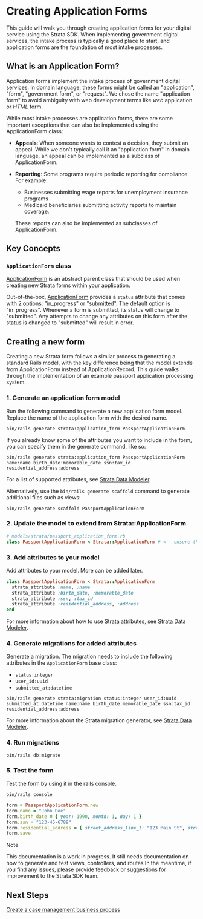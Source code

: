 # Creating Application Forms

This guide will walk you through creating application forms for your digital service using the Strata SDK. When implementing government digital services, the intake process is typically a good place to start, and application forms are the foundation of most intake processes.

## What is an Application Form?

Application forms implement the intake process of government digital services. In domain language, these forms might be called an "application", "form", "government form", or "request". We chose the name "application form" to avoid ambiguity with web development terms like _web_ application or _HTML_ form.

While most intake processes are application forms, there are some important exceptions that can also be implemented using the ApplicationForm class:

- **Appeals**: When someone wants to contest a decision, they submit an appeal. While we don't typically call it an "application form" in domain language, an appeal can be implemented as a subclass of ApplicationForm.
- **Reporting**: Some programs require periodic reporting for compliance. For example:
  - Businesses submitting wage reports for unemployment insurance programs
  - Medicaid beneficiaries submitting activity reports to maintain coverage.
  
  These reports can also be implemented as subclasses of ApplicationForm.

## Key Concepts

### `ApplicationForm` class

[ApplicationForm](./app/models/strata/application_form.rb) is an abstract parent class that should be used when creating new Strata forms within your application.

Out-of-the-box, [ApplicationForm](./app/models/strata/application_form.rb) provides a `status` attribute that comes with 2 options: "in_progress" or "submitted". The default option is "in_progress". Whenever a form is submitted, its status will change to "submitted". Any attempts to change any attributes on this form after the status is changed to "submitted" will result in error.

## Creating a new form

Creating a new Strata form follows a similar process to generating a standard Rails model, with the key difference being that the model extends from ApplicationForm instead of ApplicationRecord. This guide walks through the implementation of an example passport application processing system.

### 1. Generate an application form model

Run the following command to generate a new application form model. Replace the name of the application form with the desired name.

```shell
bin/rails generate strata:application_form PassportApplicationForm
```

If you already know some of the attributes you want to include in the form, you can specify them in the generate command, like so:

```shell
bin/rails generate strata:application_form PassportApplicationForm name:name birth_date:memorable_date ssn:tax_id residential_address:address
```

For a list of supported attributes, see [Strata Data Modeler](/docs/strata-data-modeler.md).

Alternatively, use the `bin/rails generate scaffold` command to generate additional files such as views:

```shell
bin/rails generate scaffold PassportApplicationForm
```

### 2. Update the model to extend from Strata::ApplicationForm

```ruby
# models/strata/passport_application_form.rb
class PassportApplicationForm < Strata::ApplicationForm # <-- ensure that you're extending from Strata::ApplicationForm, not ApplicationRecord
```

### 3. Add attributes to your model

Add attributes to your model. More can be added later.

```ruby
class PassportApplicationForm < Strata::ApplicationForm
  strata_attribute :name, :name
  strata_attribute :birth_date, :memorable_date
  strata_attribute :ssn, :tax_id
  strata_attribute :residential_address, :address
end
```

For more information about how to use Strata attributes, see [Strata Data Modeler](/docs/strata-data-modeler.md).

### 4. Generate migrations for added attributes

Generate a migration. The migration needs to include the following attributes in the `ApplicationForm` base class:

- `status:integer`
- `user_id:uuid`
- `submitted_at:datetime`

```shell
bin/rails generate strata:migration status:integer user_id:uuid submitted_at:datetime name:name birth_date:memorable_date ssn:tax_id residential_address:address
```

For more information about the Strata migration generator, see [Strata Data Modeler](/docs/strata-data-modeler.md).

### 4. Run migrations

```shell
bin/rails db:migrate
```

### 5. Test the form

Test the form by using it in the rails console.

```shell
bin/rails console
```

```ruby
form = PassportApplicationForm.new
form.name = "John Doe"
form.birth_date = { year: 1990, month: 1, day: 1 }
form.ssn = "123-45-6789"
form.residential_address = { street_address_line_1: "123 Main St", street_address_line_2: "Apt 4B", city: "Anytown", state: "CA", zip: "12345" }
form.save
```

> [!NOTE]  
> This documentation is a work in progress. It still needs documentation on how to generate and test views, controllers, and routes
> In the meantime, if you find any issues, please provide feedback or suggestions for improvement to the Strata SDK team.

## Next Steps

[Create a case management business process](./docs/case-management-business-process.md)
